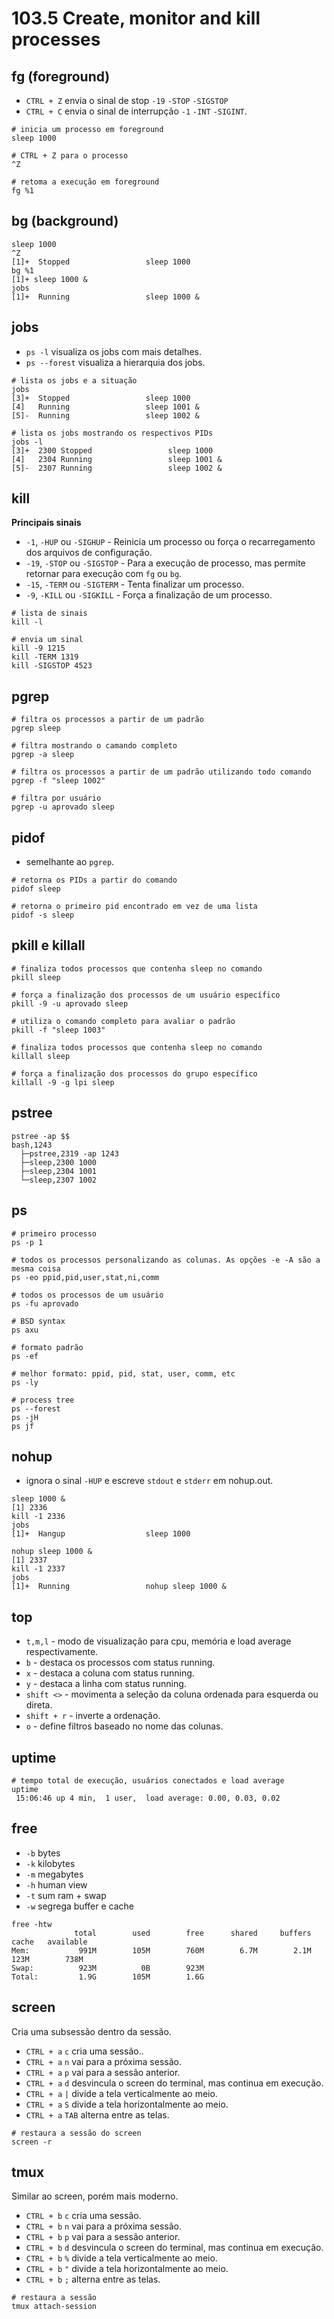 # 103.5 Create, monitor and kill processes

## fg (foreground)

* `CTRL + Z` envia o sinal de stop `-19` `-STOP` `-SIGSTOP`
* `CTRL + C` envia o sinal de interrupção `-1` `-INT` `-SIGINT`.

```shell
# inicia um processo em foreground
sleep 1000

# CTRL + Z para o processo
^Z

# retoma a execução em foreground
fg %1
```

## bg (background)

```shell
sleep 1000
^Z
[1]+  Stopped                 sleep 1000
bg %1
[1]+ sleep 1000 &
jobs
[1]+  Running                 sleep 1000 &
```

## jobs

* `ps -l` visualiza os jobs com mais detalhes.
* `ps --forest` visualiza a hierarquia dos jobs.

```shell
# lista os jobs e a situação
jobs
[3]+  Stopped                 sleep 1000
[4]   Running                 sleep 1001 &
[5]-  Running                 sleep 1002 &

# lista os jobs mostrando os respectivos PIDs
jobs -l
[3]+  2300 Stopped                 sleep 1000
[4]   2304 Running                 sleep 1001 &
[5]-  2307 Running                 sleep 1002 &
```

## kill

**Principais sinais**
* `-1`, `-HUP` ou `-SIGHUP` - Reinicia um processo ou força o recarregamento dos arquivos de configuração.
* `-19`, `-STOP` ou `-SIGSTOP` - Para a execução de processo, mas permite retornar para execução com `fg` ou `bg`.
* `-15`, `-TERM` ou `-SIGTERM` - Tenta finalizar um processo.
* `-9`, `-KILL` ou `-SIGKILL` - Força a finalização de um processo.

```shell
# lista de sinais
kill -l

# envia um sinal
kill -9 1215
kill -TERM 1319
kill -SIGSTOP 4523
```

## pgrep

```shell
# filtra os processos a partir de um padrão
pgrep sleep

# filtra mostrando o camando completo
pgrep -a sleep

# filtra os processos a partir de um padrão utilizando todo comando
pgrep -f "sleep 1002"

# filtra por usuário
pgrep -u aprovado sleep
```

## pidof

* semelhante ao `pgrep`.

```shell
# retorna os PIDs a partir do comando
pidof sleep

# retorna o primeiro pid encontrado em vez de uma lista
pidof -s sleep
```

## pkill e killall

```shell
# finaliza todos processos que contenha sleep no comando
pkill sleep

# força a finalização dos processos de um usuário específico
pkill -9 -u aprovado sleep

# utiliza o comando completo para avaliar o padrão
pkill -f "sleep 1003"

# finaliza todos processos que contenha sleep no comando
killall sleep

# força a finalização dos processos do grupo específico
killall -9 -g lpi sleep
```

## pstree

```
pstree -ap $$
bash,1243
  ├─pstree,2319 -ap 1243
  ├─sleep,2300 1000
  ├─sleep,2304 1001
  └─sleep,2307 1002
```

## ps

```shell
# primeiro processo
ps -p 1

# todos os processos personalizando as colunas. As opções -e -A são a mesma coisa
ps -eo ppid,pid,user,stat,ni,comm

# todos os processos de um usuário
ps -fu aprovado

# BSD syntax
ps axu

# formato padrão
ps -ef

# melhor formato: ppid, pid, stat, user, comm, etc
ps -ly

# process tree
ps --forest
ps -jH
ps jf
```

## nohup

* ignora o sinal `-HUP` e escreve `stdout` e `stderr` em nohup.out.

```shell
sleep 1000 &
[1] 2336
kill -1 2336
jobs
[1]+  Hangup                  sleep 1000

nohup sleep 1000 &
[1] 2337
kill -1 2337
jobs
[1]+  Running                 nohup sleep 1000 &
```

## top

* `t,m,l` - modo de visualização para cpu, memória e load average respectivamente.
* `b` - destaca os processos com status running.
* `x` - destaca a coluna com status running.
* `y` - destaca a linha com status running.
* `shift <>` - movimenta a seleção da coluna ordenada para esquerda ou direta.
* `shift + r` - inverte a ordenação.
* `o` - define filtros baseado no nome das colunas.

## uptime

```shell
# tempo total de execução, usuários conectados e load average
uptime
 15:06:46 up 4 min,  1 user,  load average: 0.00, 0.03, 0.02
```

## free

* `-b` bytes
* `-k` kilobytes
* `-m` megabytes
* `-h` human view
* `-t` sum ram + swap
* `-w` segrega buffer e cache

```shell
free -htw
              total        used        free      shared     buffers       cache   available
Mem:           991M        105M        760M        6.7M        2.1M        123M        738M
Swap:          923M          0B        923M
Total:         1.9G        105M        1.6G
```

## screen

Cria uma subsessão dentro da sessão.

* `CTRL + a` `c` cria uma sessão..
* `CTRL + a` `n` vai para a próxima sessão.
* `CTRL + a` `p` vai para a sessão anterior.
* `CTRL + a` `d` desvincula o screen do terminal, mas continua em execução.
* `CTRL + a` `|` divide a tela verticalmente ao meio.
* `CTRL + a` `S` divide a tela horizontalmente ao meio.
* `CTRL + a` `TAB` alterna entre as telas.

```shell
# restaura a sessão do screen
screen -r
```

## tmux

Similar ao screen, porém mais moderno.

* `CTRL + b` `c` cria uma sessão.
* `CTRL + b` `n` vai para a próxima sessão.
* `CTRL + b` `p` vai para a sessão anterior.
* `CTRL + b` `d` desvincula o screen do terminal, mas continua em execução.
* `CTRL + b` `%` divide a tela verticalmente ao meio.
* `CTRL + b` `"` divide a tela horizontalmente ao meio.
* `CTRL + b` `;` alterna entre as telas.

```shell
# restaura a sessão
tmux attach-session
```

